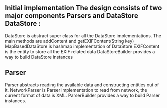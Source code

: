 Initial implementation 
The design consists of two major components Parsers and DataStore
DataStore :
---------
 DataStore is abstract super class for all the DataStore implementations. The main methods are addContent and getEXIFContent(String key)
 MapBasedDataStore is hashmap implementation of DataStore
 EXIFContent is the entity to store all the EXIF related data
 DataStoreBuilder provides a way to build DataStore instances

Parser
------
 Parser abstracts reading the available data and constructing entities out of it.
 NetworkParser is Parser implementation to read from network, the current format of data is XML.
 ParserBuilder provides a way to build Parser instances.

